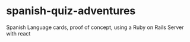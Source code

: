 # spanish-quiz-adventures
Spanish Language cards, proof of concept, using a Ruby on Rails Server with react
